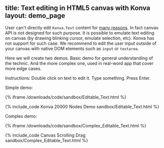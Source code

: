 title: Text editing in HTML5 canvas with Konva
layout: demo_page
---

User can't directly edit `Konva.Text` content for [many reasons](https://www.w3.org/TR/2dcontext/#best-practices). In fact canvas API is not designed for such purpose.
It is possible to emulate text editing on canvas (by drawing blinking cursor, emulate selection, etc).
Konva has not support for such case. We recommend to edit the user input outside of your canvas with native DOM elements such as `input` or `textarea`.

Here we will create two demos. Basic demo for general understanding of the technic. And the more complex one, used in real-word app that cover more edge cases.

Instructions: Double click on text to edit it. Type something. Press Enter.

Simple demo:

{% iframe /downloads/code/sandbox/Editable_Text.html %}

{% include_code Konva 20000 Nodes Demo sandbox/Editable_Text.html %}

Complex demo:

{% iframe /downloads/code/sandbox/Complex_Editable_Text.html %}

{% include_code Canvas Scrolling Drag sandbox/Complex_Editable_Text.html %}
